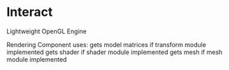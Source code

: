 # Interact
 Lightweight OpenGL Engine

Rendering Component uses:
gets model matrices if transform module implemented
gets shader if shader module implemented
gets mesh if mesh module implemented
